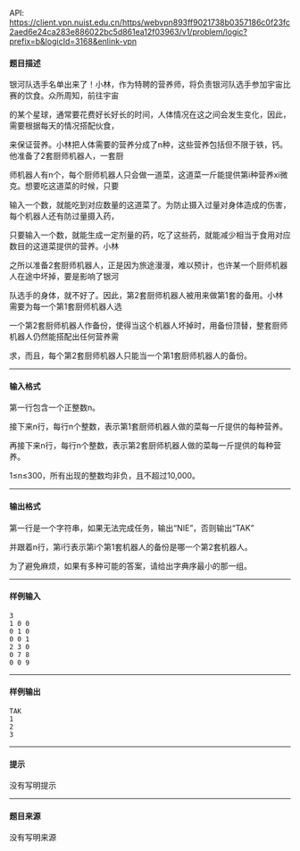 API: https://client.vpn.nuist.edu.cn/https/webvpn893ff9021738b0357186c0f23fc2aed6e24ca283e886022bc5d861ea12f03963/v1/problem/logic?prefix=b&logicId=3168&enlink-vpn

#### 题目描述

银河队选手名单出来了！小林，作为特聘的营养师，将负责银河队选手参加宇宙比赛的饮食。众所周知，前往宇宙

的某个星球，通常要花费好长好长的时间，人体情况在这之间会发生变化，因此，需要根据每天的情况搭配伙食，

来保证营养。小林把人体需要的营养分成了n种，这些营养包括但不限于铁，钙。他准备了2套厨师机器人，一套厨

师机器人有n个，每个厨师机器人只会做一道菜，这道菜一斤能提供第i种营养xi微克。想要吃这道菜的时候，只要

输入一个数，就能吃到对应数量的这道菜了。为防止摄入过量对身体造成的伤害，每个机器人还有防过量摄入药，

只要输入一个数，就能生成一定剂量的药，吃了这些药，就能减少相当于食用对应数目的这道菜提供的营养。小林

之所以准备2套厨师机器人，正是因为旅途漫漫，难以预计，也许某一个厨师机器人在途中坏掉，要是影响了银河

队选手的身体，就不好了。因此，第2套厨师机器人被用来做第1套的备用。小林需要为每一个第1套厨师机器人选

一个第2套厨师机器人作备份，使得当这个机器人坏掉时，用备份顶替，整套厨师机器人仍然能搭配出任何营养需

求，而且，每个第2套厨师机器人只能当一个第1套厨师机器人的备份。

---

#### 输入格式

第一行包含一个正整数n。

接下来n行，每行n个整数，表示第1套厨师机器人做的菜每一斤提供的每种营养。

再接下来n行，每行n个整数，表示第2套厨师机器人做的菜每一斤提供的每种营养。

1≤n≤300，所有出现的整数均非负，且不超过10,000。

---

#### 输出格式

第一行是一个字符串，如果无法完成任务，输出“NIE”，否则输出“TAK”

并跟着n行，第i行表示第i个第1套机器人的备份是哪一个第2套机器人。

为了避免麻烦，如果有多种可能的答案，请给出字典序最小的那一组。

---

#### 样例输入
```
3
1 0 0
0 1 0
0 0 1
2 3 0
0 7 8
0 0 9
```

---

#### 样例输出
```
TAK
1
2
3
```

---

#### 提示

没有写明提示

---

#### 题目来源

没有写明来源